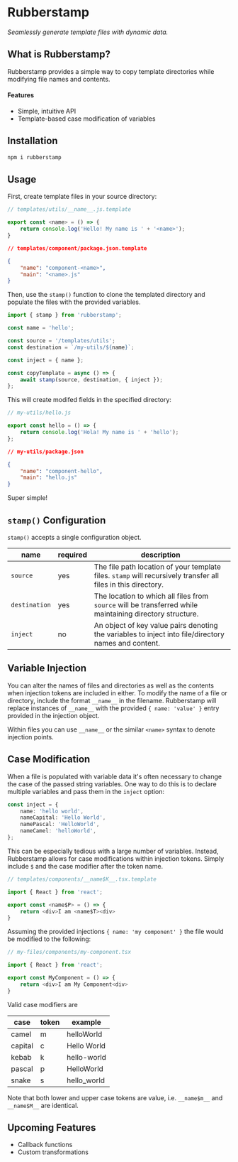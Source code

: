 # Rubberstamp

_Seamlessly generate template files with dynamic data._

## What is Rubberstamp?

Rubberstamp provides a simple way to copy template directories while modifying file names and contents.

#### Features

- Simple, intuitive API
- Template-based case modification of variables

## Installation

```sh
npm i rubberstamp
```

## Usage

First, create template files in your source directory:

```js
// templates/utils/__name__.js.template

export const <name> = () => {
	return console.log('Hello! My name is ' + '<name>');
}
```

```json
// templates/component/package.json.template

{
	"name": "component-<name>",
	"main": "<name>.js"
}
```

Then, use the `stamp()` function to clone the templated directory and populate the files with the provided variables.

```ts
import { stamp } from 'rubberstamp';

const name = 'hello';

const source = '/templates/utils';
const destination = `/my-utils/${name}`;

const inject = { name };

const copyTemplate = async () => {
	await stamp(source, destination, { inject });
};
```

This will create modifed fields in the specified directory:

```js
// my-utils/hello.js

export const hello = () => {
	return console.log('Hola! My name is ' + 'hello');
};
```

```json
// my-utils/package.json

{
	"name": "component-hello",
	"main": "hello.js"
}
```

Super simple!

## `stamp()` Configuration

`stamp()` accepts a single configuration object.

| name          | required | description                                                                                                   |
| ------------- | -------- | ------------------------------------------------------------------------------------------------------------- |
| `source`      | yes      | The file path location of your template files. `stamp` will recursively transfer all files in this directory. |
| `destination` | yes      | The location to which all files from `source` will be transferred while maintaining directory structure.      |
| `inject`      | no       | An object of key value pairs denoting the variables to inject into file/directory names and content.          |

## Variable Injection

You can alter the names of files and directories as well as the contents when injection tokens are included in either. To modify the name of a file or directory, include the format `__name__` in the filename. Rubberstamp will replace instances of `__name__` with the provided `{ name: 'value' }` entry provided in the injection object.

Within files you can use `__name__` or the similar `<name>` syntax to denote injection points.

## Case Modification

When a file is populated with variable data it's often necessary to change the case of the passed string variables. One way to do this is to declare multiple variables and pass them in the `inject` option:

```ts
const inject = {
	name: 'hello world',
	nameCapital: 'Hello World',
	namePascal: 'HelloWorld',
	nameCamel: 'helloWorld',
};
```

This can be especially tedious with a large number of variables. Instead, Rubberstamp allows for case modifications within injection tokens. Simply include `$` and the case modifier after the token name.

```ts
// templates/components/__name$K__.tsx.template

import { React } from 'react';

export const <name$P> = () => {
	return <div>I am <name$T><div>
}
```

Assuming the provided injections `{ name: 'my component' }` the file would be modified to the following:

```ts
// my-files/components/my-component.tsx

import { React } from 'react';

export const MyComponent = () => {
	return <div>I am My Component<div>
}
```

Valid case modifiers are

| case    | token | example     |
| ------- | ----- | ----------- |
| camel   | m     | helloWorld  |
| capital | c     | Hello World |
| kebab   | k     | hello-world |
| pascal  | p     | HelloWorld  |
| snake   | s     | hello_world |

Note that both lower and upper case tokens are value, i.e. `__name$m__` and `__name$M__` are identical.

## Upcoming Features

- Callback functions
- Custom transformations
